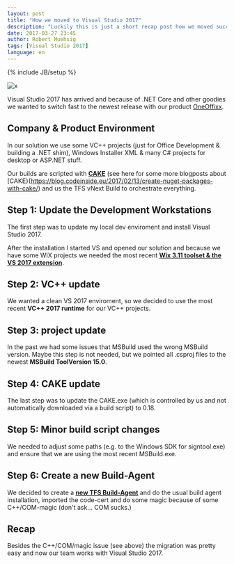 ```yaml
---
layout: post
title: "How we moved to Visual Studio 2017"
description: "Luckily this is just a short recap post how we moved successfully to Visual Studio 2017"
date: 2017-03-27 23:45
author: Robert Muehsig
tags: [Visual Studio 2017]
language: en
---
```

{% include JB/setup %}

![x]({{BASE_PATH}}/assets/md-images/2017-03-28/vs.png "VS 2017 installer")

Visual Studio 2017 has arrived and because of .NET Core and other goodies we wanted to switch fast to the newest release with our product [OneOffixx](http://oneoffixx.com/).

## Company & Product Environment

In our solution we use some VC++ projects (just for Office Development & building a .NET shim), Windows Installer XML & many C# projects for desktop or ASP.NET stuff.

Our builds are scripted with __[CAKE](http://cakebuild.net)__ (see here for some more blogposts about [CAKE}(https://blog.codeinside.eu/2017/02/13/create-nuget-packages-with-cake/) and us the TFS vNext Build to orchestrate everything.

## Step 1: Update the Development Workstations

The first step was to update my local dev enviroment and install Visual Studio 2017.

After the installation I started VS and opened our solution and because we have some WIX projects we needed the most recent __[Wix 3.11 toolset & the VS 2017 extension](http://wixtoolset.org/releases/)__.

## Step 2: VC++ update

We wanted a clean VS 2017 enviroment, so we decided to use the most recent __VC++ 2017 runtime__ for our VC++ projects.

## Step 3: project update

In the past we had some issues that MSBuild used the wrong MSBuild version. Maybe this step is not needed, but we pointed all .csproj files to the newest __MSBuild ToolVersion 15.0__.

## Step 4: CAKE update

The last step was to update the CAKE.exe (which is controlled by us and not automatically downloaded via a build script) to 0.18.

## Step 5: Minor build script changes

We needed to adjust some paths (e.g. to the Windows SDK for signtool.exe) and ensure that we are using the most recent MSBuild.exe.

## Step 6: Create a new Build-Agent

We decided to create a __[new TFS Build-Agent](https://blog.codeinside.eu/2016/08/10/adding-a-new-windowsagent-to-tfs2015-build/)__ and do the usual build agent installation, imported the code-cert and do some magic because of some C++/COM-magic (don't ask... COM sucks.)

## Recap

Besides the C++/COM/magic issue (see above) the migration was pretty easy and now our team works with Visual Studio 2017.
	
